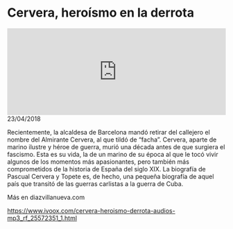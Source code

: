 # Cervera, heroísmo en la derrota
<iframe id='audio_88903085' frameborder='0' allowfullscreen='' scrolling='no' height='200' style='width:100%;' src='https://www.ivoox.com/player_ej_25572351_6_1.html' loading='lazy'></iframe>23/04/2018

Recientemente, la alcaldesa de Barcelona mandó retirar del callejero el nombre del Almirante Cervera, al que tildó de “facha”. Cervera, aparte de marino ilustre y héroe de guerra, murió una década antes de que surgiera el fascismo. Esta es su vida, la de un marino de su época al que le tocó vivir algunos de los momentos más apasionantes, pero también más comprometidos de la historia de España del siglo XIX. La biografía de Pascual Cervera y Topete es, de hecho, una pequeña biografía de aquel país que transitó de las guerras carlistas a la guerra de Cuba. 

 Más en diazvillanueva.com

https://www.ivoox.com/cervera-heroismo-derrota-audios-mp3_rf_25572351_1.html
